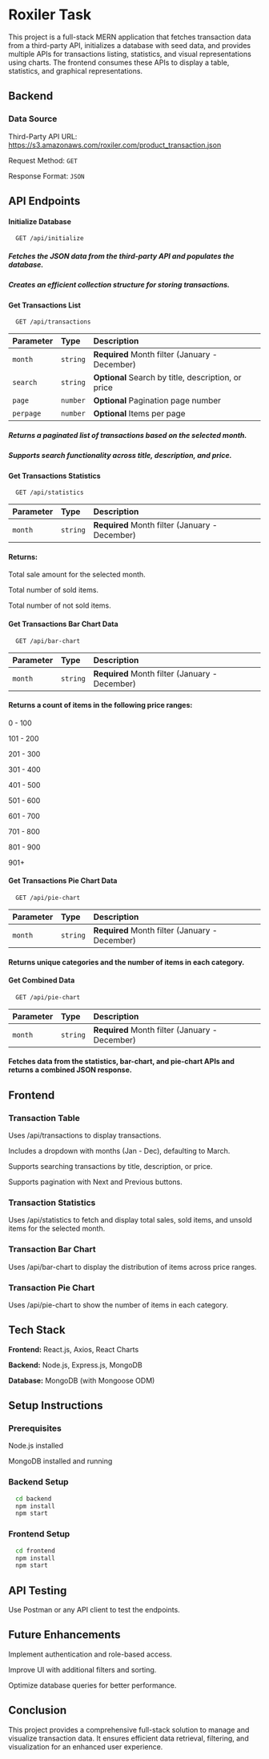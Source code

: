 # Roxiler Task

This project is a full-stack MERN application that fetches transaction data from a third-party API, initializes a database with seed data, and provides multiple APIs for transactions listing, statistics, and visual representations using charts. The frontend consumes these APIs to display a table, statistics, and graphical representations.


## Backend

### Data Source

Third-Party API URL: https://s3.amazonaws.com/roxiler.com/product_transaction.json

Request Method: `GET`

Response Format: `JSON`

## API Endpoints

#### Initialize Database

```http
  GET /api/initialize
```
##### Fetches the JSON data from the third-party API and populates the database.
##### Creates an efficient collection structure for storing transactions.

#### Get Transactions List

```http
  GET /api/transactions
```

| Parameter | Type     | Description                       |
| :-------- | :------- | :-------------------------------- |
| `month`      | `string` | **Required** Month filter (January - December) |
| `search`      | `string` | **Optional** Search by title, description, or price |
| `page`      | `number` | **Optional** Pagination page number |
| `perpage`      | `number` | **Optional** Items per page |

##### Returns a paginated list of transactions based on the selected month.

##### Supports search functionality across title, description, and price.

#### Get Transactions Statistics

```http
  GET /api/statistics
```

| Parameter | Type     | Description                       |
| :-------- | :------- | :-------------------------------- |
| `month`      | `string` | **Required** Month filter (January - December) |

#### Returns:

Total sale amount for the selected month.

Total number of sold items.

Total number of not sold items.

#### Get Transactions Bar Chart Data

```http
  GET /api/bar-chart
```
| Parameter | Type     | Description                       |
| :-------- | :------- | :-------------------------------- |
| `month`      | `string` | **Required** Month filter (January - December) |

#### Returns a count of items in the following price ranges:

0 - 100

101 - 200

201 - 300

301 - 400

401 - 500

501 - 600

601 - 700

701 - 800

801 - 900

901+

#### Get Transactions Pie Chart Data

```http
  GET /api/pie-chart
```
| Parameter | Type     | Description                       |
| :-------- | :------- | :-------------------------------- |
| `month`      | `string` | **Required** Month filter (January - December) |

#### Returns unique categories and the number of items in each category.

#### Get Combined Data

```http
  GET /api/pie-chart
```
| Parameter | Type     | Description                       |
| :-------- | :------- | :-------------------------------- |
| `month`      | `string` | **Required** Month filter (January - December) |

#### Fetches data from the statistics, bar-chart, and pie-chart APIs and returns a combined JSON response.


## Frontend

### Transaction Table

Uses /api/transactions to display transactions.

Includes a dropdown with months (Jan - Dec), defaulting to March.

Supports searching transactions by title, description, or price.

Supports pagination with Next and Previous buttons.

### Transaction Statistics

Uses /api/statistics to fetch and display total sales, sold items, and unsold items for the selected month.

### Transaction Bar Chart

Uses /api/bar-chart to display the distribution of items across price ranges.

### Transaction Pie Chart

Uses /api/pie-chart to show the number of items in each category.
## Tech Stack

**Frontend:** React.js, Axios, React Charts

**Backend:** Node.js, Express.js, MongoDB

**Database:** MongoDB (with Mongoose ODM)

## Setup Instructions

### Prerequisites

Node.js installed

MongoDB installed and running

### Backend Setup
```bash
  cd backend
  npm install
  npm start
```
    
### Frontend Setup
```bash
  cd frontend
  npm install
  npm start
```
    
## API Testing

Use Postman or any API client to test the endpoints.


## Future Enhancements

Implement authentication and role-based access.

Improve UI with additional filters and sorting.

Optimize database queries for better performance.


## Conclusion

This project provides a comprehensive full-stack solution to manage and visualize transaction data. It ensures efficient data retrieval, filtering, and visualization for an enhanced user experience.

